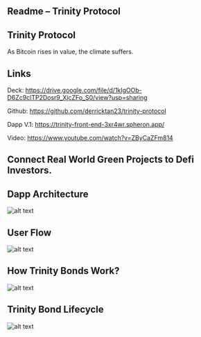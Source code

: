 
 ## Readme – Trinity Protocol

 ##  Trinity Protocol 
As Bitcoin rises in value, the climate suffers. 



 ## Links
Deck:  https://drive.google.com/file/d/1kIgOOb-D6Zc9clTP2Dosr9_XjcZFo_S0/view?usp=sharing

Github:  https://github.com/derricktan23/trinity-protocol

Dapp V.1: https://trinity-front-end-3xr4wr.spheron.app/

Video:  https://www.youtube.com/watch?v=ZByCaZFm814




 ## Connect Real World Green Projects to Defi Investors. 
 
 
 

  
 ## Dapp Architecture

![alt text](https://user-images.githubusercontent.com/108317502/180595305-de19a63c-c2b0-4df0-a510-fbb357b8ca14.png)
 

 ## User Flow
![alt text](https://user-images.githubusercontent.com/108317502/180595308-884050bc-8d9d-4d9c-86c2-a01e0647dea8.png)

 

 ## How Trinity Bonds Work?

 ![alt text](https://user-images.githubusercontent.com/108317502/180595310-3e53bed6-1c94-4463-8c8c-d26a3b65145b.png)



 ## Trinity Bond Lifecycle
 
![alt text](https://user-images.githubusercontent.com/108317502/180595312-17664a2f-2e5f-4a42-9803-75a7c5bac108.png)




